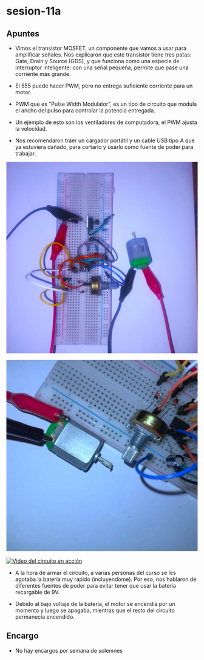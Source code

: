 # sesion-11a

## Apuntes
- Vimos el transistor MOSFET, un componente que vamos a usar para amplificar señales. Nos explicaron que este transistor tiene tres patas: Gate, Drain y Source (GDS), y que funciona como una especie de interruptor inteligente: con una señal pequeña, permite que pase una corriente más grande.
  
- El 555 puede hacer PWM, pero no entrega suficiente corriente para un motor.
  
- PWM que es "Pulse Width Modulator", es un tipo de circuito que modula el ancho del pulso para controlar la potencia entregada.

- Un ejemplo de esto son los ventiladores de computadora, el PWM ajusta la velocidad.

- Nos recomendaron traer un cargador portátil y un cable USB tipo A que ya estuviera dañado, para cortarlo y usarlo como fuente de poder para trabajar.

![registro](./archivos/circuito.jpg)

![registro](./archivos/motor.jpg)

[![Video del circuito en acción](https://img.youtube.com/vi/d-slwTrh7Tw/0.jpg)](https://www.youtube.com/shorts/d-slwTrh7Tw)

- A la hora de armar el circuito, a varias personas del curso se les agotaba la batería muy rápido (incluyendome). Por eso, nos hablaron de diferentes fuentes de poder para evitar tener que usar la batería recargable de 9V. 

- Debido al bajo voltaje de la batería, el motor se encendía por un momento y luego se apagaba, mientras que el resto del circuito permanecía encendido.


## Encargo
- No hay encargos por semana de solemnes
